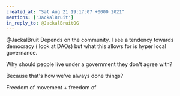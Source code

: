 ```yaml
---
created_at: "Sat Aug 21 19:17:07 +0000 2021"
mentions: ['JackalBruit']
in_reply_to: @JackalBruitOG
---
```


@JackalBruit Depends on the community. I see a tendency towards democracy ( look at DAOs) but what this allows for is hyper local governance. 

Why should people live under a government they don't agree with? 

Because that's how we've always done things?

Freedom of movement + freedom of
